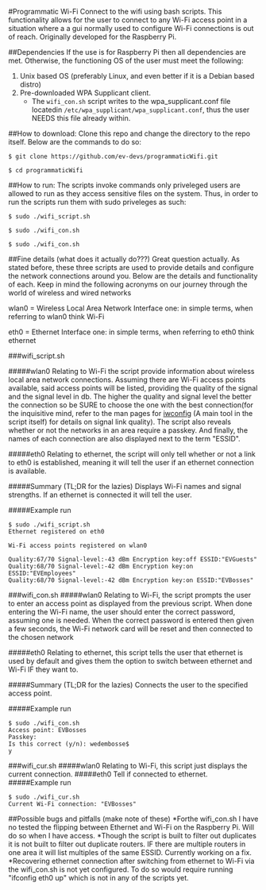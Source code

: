 #Programmatic Wi-Fi
Connect to the wifi using bash scripts. This functionality allows for the user to connect to any Wi-Fi access point in a situation where a a gui normally used to configure Wi-Fi connections is out of reach. Originally developed for the Raspberry Pi.

##Dependencies
If the use is for Raspberry Pi then all dependencies are met. Otherwise, the functioning OS of the user must meet the following:

1. Unix based OS (preferably Linux, and even better if it is a Debian based distro)
2. Pre-downloaded WPA Supplicant client.
    * The `wifi_con.sh` script writes to the wpa_supplicant.conf file locatedin `/etc/wpa_supplicant/wpa_supplicant.conf`, thus the user NEEDS this file already within.


##How to download:
Clone this repo and change the directory to the repo itself. Below are the commands to do so:

`$ git clone https://github.com/ev-devs/programmaticWifi.git`

`$ cd programmaticWifi`

##How to run:
The scripts invoke commands only priveleged users are allowed to run as they access sensitive files on the system. Thus, in order to run the scripts run them with sudo priveleges as such:

`$ sudo ./wifi_script.sh`

`$ sudo ./wifi_con.sh`

`$ sudo ./wifi_con.sh`

##Fine details (what does it actually do???)
Great question actually. As stated before, these three scripts are used to provide details and configure the network connections around you. Below are the details and functionality of each. Keep in mind the
following acronyms on our journey through the world of wireless and wired networks

wlan0 = Wireless Local Area Network Interface one: in simple terms, when referring to wlan0 think Wi-Fi

eth0 = Ethernet Interface one: in simple terms, when referring to eth0 think ethernet

###wifi_script.sh

#####wlan0
Relating to Wi-Fi the script provide information about wireless local area network connections. Assuming there are Wi-Fi access points available, said access points will be listed, providing the quality
of the signal and the signal level in db. The higher the quality and signal level the better the connection so be SURE to choose the one with the best connection(for the inquisitive mind, refer to the man pages for [iwconfig](http://linux.die.net/man/8/iwconfig) (A main tool in the script itself) for details on signal link quality).
The script also reveals whether or not the networks in an area require a passkey. And finally, the names of each connection are also displayed next to the term "ESSID".

#####eth0
Relating to ethernet, the script will only tell whether or not a link to eth0 is established, meaning it will tell the user if an ethernet connection is available.

#####Summary (TL;DR for the lazies)
Displays Wi-Fi names and signal strengths. If an ethernet is connected it will tell the user.

#####Example run
```
$ sudo ./wifi_script.sh
Ethernet registered on eth0

Wi-Fi access points registered on wlan0

Quality:67/70 Signal-level:-43 dBm Encryption key:off ESSID:"EVGuests" 
Quality:68/70 Signal-level:-42 dBm Encryption key:on ESSID:"EVEmployees" 
Quality:68/70 Signal-level:-42 dBm Encryption key:on ESSID:"EVBosses" 
```
###wifi_con.sh
#####wlan0
Relating to Wi-Fi, the script prompts the user to enter an access point as displayed from the previous script. When done entering the Wi-Fi name, the user should enter the correct password, assuming one is needed. When the correct
password is entered then given a few seconds, the Wi-Fi network card will be reset and then connected to the chosen network

#####eth0
Relating to ethernet, this script tells the user that ethernet is used by default and gives them the option to switch between ethernet and Wi-Fi IF they want to.

#####Summary (TL;DR for the lazies)
Connects the user to the specified access point.

#####Example run
```
$ sudo ./wifi_con.sh
Access point: EVBosses
Passkey:
Is this correct (y/n): wedembosse$
y
```

###wifi_cur.sh 
#####wlan0
Relating to Wi-Fi, this script just displays the current connection.
#####eth0
Tell if connected to ethernet.
#####Example run
```
$ sudo ./wifi_cur.sh
Current Wi-Fi connection: "EVBosses"
```
##Possible bugs and pitfalls (make note of these)
*Forthe wifi_con.sh I have no tested the flipping between Ethernet and Wi-Fi on the Raspberry Pi. Will do so when I have access.
*Though the script is built to filter out duplicates it is not built to filter out duplicate routers. IF there are multiple routers in one area it will list multiples of the same ESSID. 
Currently working on a fix.
*Recovering ethernet connection after switching from ethernet to Wi-Fi via the wifi_con.sh is not yet configured. To do so would require running "ifconfig eth0 up" which is not in any of the scripts yet.

